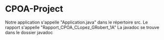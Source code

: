 # CPOA-Project
Notre application s'appelle "Application.java" dans le répertoire src.
Le rapport s'appelle "Rapport_CPOA_CLopez_GRobert_1A"
La javadoc se trouve dans le dossier javadoc 
